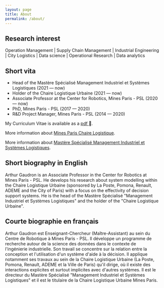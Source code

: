 ```yaml
---
layout: page
title: About
permalink: /about/
---
```


## Research interest
Operation Management | Supply Chain Management | Industrial Engineering | City Logistics |
Data science | Operational Research | Data analytics

## Short vita

- Head of the Mastère Spécialisé Management Industriel et Systèmes Logistiques (2021 — now)
- Holder of the Chaire Logistique Urbaine (2021 — now)
- Associate Professor at the Center for Robotics, Mines Paris - PSL (2020 — now)
- PhD, Mines Paris - PSL (2017 — 2020)
- R&D Project Manager, Mines Paris - PSL (2014 — 2020)

My Curriculum Vitae is available as a [pdf ](media/cv/Arthur_Gaudron_CV_eng_full.pdf):page_with_curl:.

More information about [Mines Paris Chaire Logistique](http://chairelogistiqueurbaine.fr/).

More information about [Mastère Spécialisé Management Industriel et Systèmes Logistiques](https://www.misl.minesparis.psl.eu/).

## Short biography in English

Arthur Gaudron is an Associate Professor in the Center for Robotics at Mines Paris - PSL. He develops his research about system modelling within the Chaire Logistique Urbaine (sponsored by La Poste, Pomona, Renault, ADEME and the City of Paris) with a focus on the effectivity of decision support systems. He is the head of the Mastère Spécialisé "Management Industriel et Systèmes Logistiques" and the holder of the "Chaire Logistique Urbaine".

## Courte biographie en français

Arthur Gaudron est Enseignant-Chercheur (Maître-Assistant) au sein du Centre de Robotique à Mines Paris - PSL. Il développe un programme de recherche autour de la science des données dans le contexte de l'ingénierie industrielle. Son travail se concentre sur la relation entre la conception et l'utilisation d'un système d'aide à la décision. Il applique notamment ses travaux 
au sein de la Chaire Logistique Urbaine (La Poste, Pomona, Renault, ADEME et la Ville de Paris) qu'il dirige, où il existe des interactions explicites et surtout implicites avec d'autres systèmes. Il est le directeur du Mastère Spécialisé "Management Industriel et Systèmes Logistiques" et il est le titulaire de la Chaire Logistique Urbaine Mines Paris.
